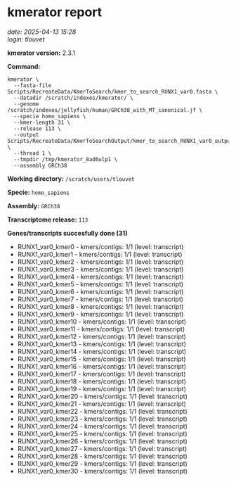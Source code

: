 # kmerator report
*date: 2025-04-13 15:28*  
*login: tlouvet*

**kmerator version:** 2.3.1

**Command:**

```
kmerator \
  --fasta-file Scripts/RecreateData/KmerToSearch/kmer_to_search_RUNX1_var0.fasta \
  --datadir /scratch/indexes/kmerator/ \
  --genome /scratch/indexes/jellyfish/human/GRCh38_with_MT_canonical.jf \
  --specie homo_sapiens \
  --kmer-length 31 \
  --release 113 \
  --output Scripts/RecreateData/KmerToSearchOutput/kmer_to_search_RUNX1_var0_output \
  --thread 1 \
  --tmpdir /tmp/kmerator_8ad6ulp1 \
  --assembly GRCh38
```

**Working directory:** `/scratch/users/tlouvet`

**Specie:** `homo_sapiens`

**Assembly:** `GRCh38`

**Transcriptome release:** `113`

**Genes/transcripts succesfully done (31)**

- RUNX1_var0_kmer0 - kmers/contigs: 1/1 (level: transcript)
- RUNX1_var0_kmer1 - kmers/contigs: 1/1 (level: transcript)
- RUNX1_var0_kmer2 - kmers/contigs: 1/1 (level: transcript)
- RUNX1_var0_kmer3 - kmers/contigs: 1/1 (level: transcript)
- RUNX1_var0_kmer4 - kmers/contigs: 1/1 (level: transcript)
- RUNX1_var0_kmer5 - kmers/contigs: 1/1 (level: transcript)
- RUNX1_var0_kmer6 - kmers/contigs: 1/1 (level: transcript)
- RUNX1_var0_kmer7 - kmers/contigs: 1/1 (level: transcript)
- RUNX1_var0_kmer8 - kmers/contigs: 1/1 (level: transcript)
- RUNX1_var0_kmer9 - kmers/contigs: 1/1 (level: transcript)
- RUNX1_var0_kmer10 - kmers/contigs: 1/1 (level: transcript)
- RUNX1_var0_kmer11 - kmers/contigs: 1/1 (level: transcript)
- RUNX1_var0_kmer12 - kmers/contigs: 1/1 (level: transcript)
- RUNX1_var0_kmer13 - kmers/contigs: 1/1 (level: transcript)
- RUNX1_var0_kmer14 - kmers/contigs: 1/1 (level: transcript)
- RUNX1_var0_kmer15 - kmers/contigs: 1/1 (level: transcript)
- RUNX1_var0_kmer16 - kmers/contigs: 1/1 (level: transcript)
- RUNX1_var0_kmer17 - kmers/contigs: 1/1 (level: transcript)
- RUNX1_var0_kmer18 - kmers/contigs: 1/1 (level: transcript)
- RUNX1_var0_kmer19 - kmers/contigs: 1/1 (level: transcript)
- RUNX1_var0_kmer20 - kmers/contigs: 1/1 (level: transcript)
- RUNX1_var0_kmer21 - kmers/contigs: 1/1 (level: transcript)
- RUNX1_var0_kmer22 - kmers/contigs: 1/1 (level: transcript)
- RUNX1_var0_kmer23 - kmers/contigs: 1/1 (level: transcript)
- RUNX1_var0_kmer24 - kmers/contigs: 1/1 (level: transcript)
- RUNX1_var0_kmer25 - kmers/contigs: 1/1 (level: transcript)
- RUNX1_var0_kmer26 - kmers/contigs: 1/1 (level: transcript)
- RUNX1_var0_kmer27 - kmers/contigs: 1/1 (level: transcript)
- RUNX1_var0_kmer28 - kmers/contigs: 1/1 (level: transcript)
- RUNX1_var0_kmer29 - kmers/contigs: 1/1 (level: transcript)
- RUNX1_var0_kmer30 - kmers/contigs: 1/1 (level: transcript)
